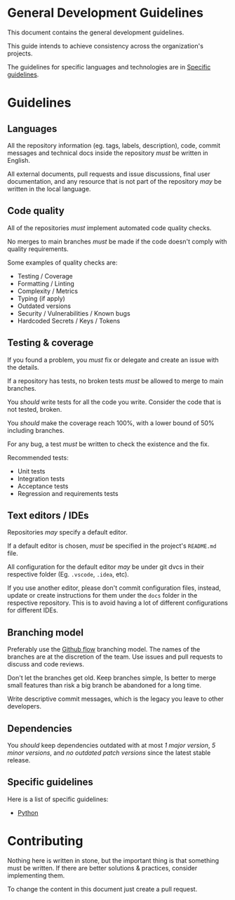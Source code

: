 # General Development Guidelines

This document contains the general development guidelines.

This guide intends to achieve consistency across the organization's projects.

The guidelines for specific languages and technologies are in [Specific guidelines](#specific-guidelines).

# Guidelines

## Languages

All the repository information (eg. tags, labels, description), code, commit messages and technical docs inside the repository _must_ be written in English.

All external documents, pull requests and issue discussions, final user documentation, and any resource that is not part of the repository _may_ be written in the local language.

## Code quality

All of the repositories _must_ implement automated code quality checks.

No merges to main branches _must_ be made if the code doesn't comply with quality requirements.

Some examples of quality checks are:

- Testing / Coverage
- Formatting / Linting
- Complexity / Metrics
- Typing (if apply)
- Outdated versions
- Security / Vulnerabilities / Known bugs
- Hardcoded Secrets / Keys / Tokens

## Testing & coverage

If you found a problem, you _must_ fix or delegate and create an issue with the details.

If a repository has tests, no broken tests _must_ be allowed to merge to main branches.

You _should_ write tests for all the code you write. Consider the code that is not tested, broken.

You _should_ make the coverage reach 100%, with a lower bound of 50% including branches.

For any bug, a test _must_ be written to check the existence and the fix.

Recommended tests:

- Unit tests
- Integration tests
- Acceptance tests
- Regression and requirements tests

## Text editors / IDEs

Repositories _may_ specify a default editor.

If a default editor is chosen, _must_ be specified in the project's `README.md` file.

All configuration for the default editor _may_ be under git dvcs in their respective folder (Eg. `.vscode`, `.idea`, etc).

If you use another editor, please don't commit configuration files, instead, update or create instructions for them under the `docs` folder in the respective repository. This is to avoid having a lot of different configurations for different IDEs.

## Branching model

Preferably use the [Github flow](https://guides.github.com/introduction/flow/) branching model. The names of the branches are at the discretion of the team. Use issues and pull requests to discuss and code reviews.

Don't let the branches get old. Keep branches simple, Is better to merge small features than risk a big branch be abandoned for a long time.

Write descriptive commit messages, which is the legacy you leave to other developers.

## Dependencies

You _should_ keep dependencies outdated with at most _1 major version_, _5 minor versions_, and _no outdated patch versions_ since the latest stable release.

## Specific guidelines

Here is a list of specific guidelines:

- [Python](languages/python.md)

# Contributing

Nothing here is written in stone, but the important thing is that something must be written. If there are better solutions & practices, consider implementing them.

To change the content in this document just create a pull request.
